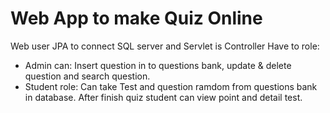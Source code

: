 # Web App to make Quiz Online
Web user JPA to connect SQL server and Servlet is Controller
Have to role:
  + Admin can: Insert question in to questions bank, update & delete question and search question.
  + Student role: Can take Test and question ramdom from questions bank in database.
                  After finish quiz student can view point and detail test.
